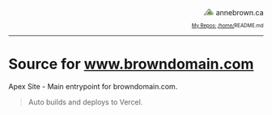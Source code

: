 <!-- Basic Github Header: annebrown.ca -->
<div style="text-align: right">
<a href="https://www.annebrown.ca"><img src="static/img/logo-ab.svg"  width="20" style="text-decoration: none;"></a> annebrown.ca </div>
<div style="text-align: right">
	<sub><sub><a href="https://github.com/annebrown/?tab=repositories">
    My Repos:</a> <a href="https://github.com/annebrown/home/">/home/</a>README.md
</sub></sub></div>

---
<!-- End of Header -->

# Source for www.browndomain.com

Apex Site - Main entrypoint for browndomain.com.

> Auto builds and deploys to Vercel.



 


